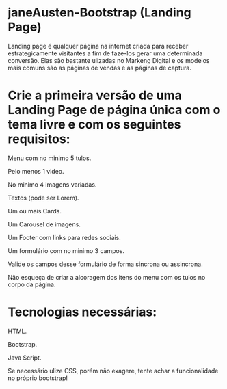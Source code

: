 # janeAusten-Bootstrap (Landing Page) 

<p>Landing page é qualquer página na internet criada para receber estrategicamente visitantes a fim de faze-los gerar uma determinada conversão. Elas são bastante ulizadas no Markeng Digital
e os modelos mais comuns são as páginas de vendas e as páginas de captura.</p>

# Crie a primeira versão de uma Landing Page de página única com o tema livre e com os seguintes requisitos: 
<p>Menu com no minimo 5 tulos.</p> 
<p>Pelo menos 1 video.</p>
<p>No minimo 4 imagens variadas.</p> 
<p>Textos (pode ser Lorem).</p>
<p>Um ou mais Cards.</p> 
<p>Um Carousel de imagens.</p> 
<p>Um Footer com links para redes sociais.</p> 
<p>Um formulário com no minimo 3 campos.</p> 
<p>Valide os campos desse formulário de forma sincrona ou assincrona.</p> 
<p>Não esqueça de criar a alcoragem dos itens do menu com os tulos no corpo da página.</p>

# Tecnologias necessárias: 
<p>HTML.</p> 
<p>Bootstrap.</p> 
<p>Java Script.</p> 
<p>Se necessário ulize CSS, porém não exagere, tente achar a funcionalidade no próprio bootstrap!</p> 

